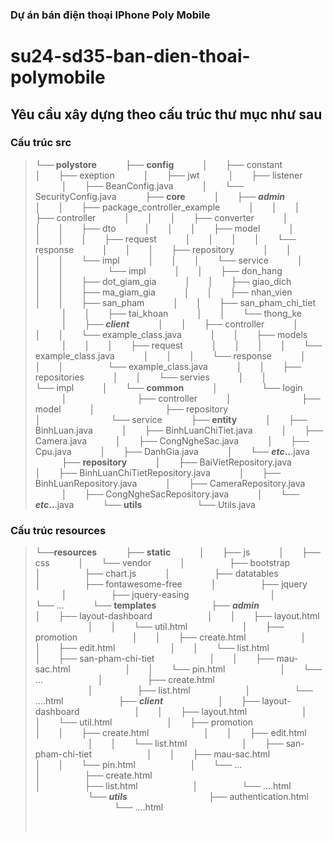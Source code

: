### Dự án bán điện thoại IPhone Poly Mobile
# su24-sd35-ban-dien-thoai-polymobile


## Yêu cầu xây dựng theo cấu trúc thư mục như sau

### Cấu trúc src
>**└── polystore**
>&emsp;&emsp;&emsp;├── **config**
>&emsp;&emsp;&emsp;│&emsp;&emsp;├── constant
>&emsp;&emsp;&emsp;│&emsp;&emsp;├── exeption
>&emsp;&emsp;&emsp;│&emsp;&emsp;├── jwt
>&emsp;&emsp;&emsp;│&emsp;&emsp;├── listener
>&emsp;&emsp;&emsp;│&emsp;&emsp;├── BeanConfig.java
>&emsp;&emsp;&emsp;│&emsp;&emsp;└── SecurityConfig.java
>&emsp;&emsp;&emsp;├── **core**
>&emsp;&emsp;&emsp;│&emsp;&emsp;├── ***admin***
>&emsp;&emsp;&emsp;│&emsp;&emsp;│&emsp;&emsp;├── package_controller_example
>&emsp;&emsp;&emsp;│&emsp;&emsp;│&emsp;&emsp;│&emsp;&emsp;├── controller
>&emsp;&emsp;&emsp;│&emsp;&emsp;│&emsp;&emsp;│&emsp;&emsp;├── converter
>&emsp;&emsp;&emsp;│&emsp;&emsp;│&emsp;&emsp;│&emsp;&emsp;├── dto
>&emsp;&emsp;&emsp;│&emsp;&emsp;│&emsp;&emsp;│&emsp;&emsp;├── model
>&emsp;&emsp;&emsp;│&emsp;&emsp;│&emsp;&emsp;│&emsp;&emsp;│&emsp;&emsp;├── request
>&emsp;&emsp;&emsp;│&emsp;&emsp;│&emsp;&emsp;│&emsp;&emsp;│&emsp;&emsp;└── response
>&emsp;&emsp;&emsp;│&emsp;&emsp;│&emsp;&emsp;│&emsp;&emsp;├── repository
>&emsp;&emsp;&emsp;│&emsp;&emsp;│&emsp;&emsp;│&emsp;&emsp;│&emsp;&emsp;└── impl
>&emsp;&emsp;&emsp;│&emsp;&emsp;│&emsp;&emsp;│&emsp;&emsp;└── service
>&emsp;&emsp;&emsp;│&emsp;&emsp;│&emsp;&emsp;│&emsp;&emsp;&emsp;&emsp;&emsp;└── impl
>&emsp;&emsp;&emsp;│&emsp;&emsp;│&emsp;&emsp;├── don_hang
>&emsp;&emsp;&emsp;│&emsp;&emsp;│&emsp;&emsp;├── dot_giam_gia
>&emsp;&emsp;&emsp;│&emsp;&emsp;│&emsp;&emsp;├── giao_dich
>&emsp;&emsp;&emsp;│&emsp;&emsp;│&emsp;&emsp;├── ma_giam_gia
>&emsp;&emsp;&emsp;│&emsp;&emsp;│&emsp;&emsp;├── nhan_vien
>&emsp;&emsp;&emsp;│&emsp;&emsp;│&emsp;&emsp;├── san_pham
>&emsp;&emsp;&emsp;│&emsp;&emsp;│&emsp;&emsp;├── san_pham_chi_tiet
>&emsp;&emsp;&emsp;│&emsp;&emsp;│&emsp;&emsp;├── tai_khoan
>&emsp;&emsp;&emsp;│&emsp;&emsp;│&emsp;&emsp;└── thong_ke
>&emsp;&emsp;&emsp;│&emsp;&emsp;├── ***client***
>&emsp;&emsp;&emsp;│&emsp;&emsp;│&emsp;&emsp;├── controller
>&emsp;&emsp;&emsp;│&emsp;&emsp;│&emsp;&emsp;│&emsp;&emsp;└── example_class.java
>&emsp;&emsp;&emsp;│&emsp;&emsp;│&emsp;&emsp;├── models
>&emsp;&emsp;&emsp;│&emsp;&emsp;│&emsp;&emsp;│&emsp;&emsp;├── request
>&emsp;&emsp;&emsp;│&emsp;&emsp;│&emsp;&emsp;│&emsp;&emsp;│&emsp;&emsp;└── example_class.java
>&emsp;&emsp;&emsp;│&emsp;&emsp;│&emsp;&emsp;│&emsp;&emsp;└── response
>&emsp;&emsp;&emsp;│&emsp;&emsp;│&emsp;&emsp;│&emsp;&emsp;&emsp;&emsp;&emsp;└── example_class.java
>&emsp;&emsp;&emsp;│&emsp;&emsp;│&emsp;&emsp;├── repositories
>&emsp;&emsp;&emsp;│&emsp;&emsp;│&emsp;&emsp;└── servies
>&emsp;&emsp;&emsp;│&emsp;&emsp;│&emsp;&emsp;&emsp;&emsp;&emsp;└── impl
>&emsp;&emsp;&emsp;│&emsp;&emsp;└── **common**
>&emsp;&emsp;&emsp;│&emsp;&emsp;&emsp;&emsp;&emsp;└── login
>&emsp;&emsp;&emsp;│&emsp;&emsp;&emsp;&emsp;&emsp;&emsp;&emsp;&emsp;├── controller
>&emsp;&emsp;&emsp;│&emsp;&emsp;&emsp;&emsp;&emsp;&emsp;&emsp;&emsp;├── model
>&emsp;&emsp;&emsp;│&emsp;&emsp;&emsp;&emsp;&emsp;&emsp;&emsp;&emsp;├── repository
>&emsp;&emsp;&emsp;│&emsp;&emsp;&emsp;&emsp;&emsp;&emsp;&emsp;&emsp;└── service
>&emsp;&emsp;&emsp;├── **entity**
>&emsp;&emsp;&emsp;│&emsp;&emsp;├── BinhLuan.java
>&emsp;&emsp;&emsp;│&emsp;&emsp;├── BinhLuanChiTiet.java
>&emsp;&emsp;&emsp;│&emsp;&emsp;├── Camera.java
>&emsp;&emsp;&emsp;│&emsp;&emsp;├── CongNgheSac.java
>&emsp;&emsp;&emsp;│&emsp;&emsp;├── Cpu.java
>&emsp;&emsp;&emsp;│&emsp;&emsp;├── DanhGia.java
>&emsp;&emsp;&emsp;│&emsp;&emsp;└── ***etc*..**.java
>&emsp;&emsp;&emsp;├── **repository**
>&emsp;&emsp;&emsp;│&emsp;&emsp;├── BaiVietRepository.java
>&emsp;&emsp;&emsp;│&emsp;&emsp;├── BinhLuanChiTietRepository.java
>&emsp;&emsp;&emsp;│&emsp;&emsp;├── BinhLuanRepository.java
>&emsp;&emsp;&emsp;│&emsp;&emsp;├── CameraRepository.java
>&emsp;&emsp;&emsp;│&emsp;&emsp;├── CongNgheSacRepository.java
>&emsp;&emsp;&emsp;│&emsp;&emsp;└── ***etc*..**.java
>&emsp;&emsp;&emsp;└── **utils**
>&emsp;&emsp;&emsp;&emsp;&emsp;&emsp;└── Utils.java
>
### Cấu trúc resources
>**└──resources**
>&emsp;&emsp;&emsp;├── **static**
>&emsp;&emsp;&emsp;│&emsp;&emsp;├── js
>&emsp;&emsp;&emsp;│&emsp;&emsp;├── css
>&emsp;&emsp;&emsp;│&emsp;&emsp;└── vendor
>&emsp;&emsp;&emsp;│&emsp;&emsp;&emsp;&emsp;&emsp;├── bootstrap
>&emsp;&emsp;&emsp;│&emsp;&emsp;&emsp;&emsp;&emsp;├── chart.js
>&emsp;&emsp;&emsp;│&emsp;&emsp;&emsp;&emsp;&emsp;├── datatables
>&emsp;&emsp;&emsp;│&emsp;&emsp;&emsp;&emsp;&emsp;├── fontawesome-free
>&emsp;&emsp;&emsp;│&emsp;&emsp;&emsp;&emsp;&emsp;├── jquery
>&emsp;&emsp;&emsp;│&emsp;&emsp;&emsp;&emsp;&emsp;├── jquery-easing&emsp;&emsp;&emsp;&emsp;&emsp;&emsp;
>&emsp;&emsp;&emsp;│&emsp;&emsp;&emsp;&emsp;&emsp;└── ...
>&emsp;&emsp;&emsp;└── **templates**
>&emsp;&emsp;&emsp;&emsp;&emsp;&emsp;├── ***admin***
>&emsp;&emsp;&emsp;&emsp;&emsp;&emsp;│&emsp;&emsp;├── layout-dashboard
>&emsp;&emsp;&emsp;&emsp;&emsp;&emsp;│&emsp;&emsp;│&emsp;&emsp;├── layout.html
>&emsp;&emsp;&emsp;&emsp;&emsp;&emsp;│&emsp;&emsp;│&emsp;&emsp;└── util.html
>&emsp;&emsp;&emsp;&emsp;&emsp;&emsp;│&emsp;&emsp;├── promotion
>&emsp;&emsp;&emsp;&emsp;&emsp;&emsp;│&emsp;&emsp;│&emsp;&emsp;├── create.html
>&emsp;&emsp;&emsp;&emsp;&emsp;&emsp;│&emsp;&emsp;│&emsp;&emsp;├── edit.html
>&emsp;&emsp;&emsp;&emsp;&emsp;&emsp;│&emsp;&emsp;│&emsp;&emsp;└── list.html
>&emsp;&emsp;&emsp;&emsp;&emsp;&emsp;│&emsp;&emsp;├── san-pham-chi-tiet
>&emsp;&emsp;&emsp;&emsp;&emsp;&emsp;│&emsp;&emsp;│&emsp;&emsp;├── mau-sac.html
>&emsp;&emsp;&emsp;&emsp;&emsp;&emsp;│&emsp;&emsp;│&emsp;&emsp;└── pin.html
>&emsp;&emsp;&emsp;&emsp;&emsp;&emsp;│&emsp;&emsp;└── ...
>&emsp;&emsp;&emsp;&emsp;&emsp;&emsp;│&emsp;&emsp;&emsp;&emsp;&emsp;├── create.html&emsp;&emsp;&emsp;&emsp;&emsp;&emsp;&emsp;&emsp;&emsp;
>&emsp;&emsp;&emsp;&emsp;&emsp;&emsp;│&emsp;&emsp;&emsp;&emsp;&emsp;├── list.html
>&emsp;&emsp;&emsp;&emsp;&emsp;&emsp;│&emsp;&emsp;&emsp;&emsp;&emsp;└── ....html
>&emsp;&emsp;&emsp;&emsp;&emsp;&emsp;├── ***client***
>&emsp;&emsp;&emsp;&emsp;&emsp;&emsp;│&emsp;&emsp;├── layout-dashboard
>&emsp;&emsp;&emsp;&emsp;&emsp;&emsp;│&emsp;&emsp;│&emsp;&emsp;├── layout.html
>&emsp;&emsp;&emsp;&emsp;&emsp;&emsp;│&emsp;&emsp;│&emsp;&emsp;└── util.html
>&emsp;&emsp;&emsp;&emsp;&emsp;&emsp;│&emsp;&emsp;├── promotion
>&emsp;&emsp;&emsp;&emsp;&emsp;&emsp;│&emsp;&emsp;│&emsp;&emsp;├── create.html
>&emsp;&emsp;&emsp;&emsp;&emsp;&emsp;│&emsp;&emsp;│&emsp;&emsp;├── edit.html
>&emsp;&emsp;&emsp;&emsp;&emsp;&emsp;│&emsp;&emsp;│&emsp;&emsp;└── list.html
>&emsp;&emsp;&emsp;&emsp;&emsp;&emsp;│&emsp;&emsp;├── san-pham-chi-tiet
>&emsp;&emsp;&emsp;&emsp;&emsp;&emsp;│&emsp;&emsp;│&emsp;&emsp;├── mau-sac.html
>&emsp;&emsp;&emsp;&emsp;&emsp;&emsp;│&emsp;&emsp;│&emsp;&emsp;└── pin.html
>&emsp;&emsp;&emsp;&emsp;&emsp;&emsp;│&emsp;&emsp;└── ...
>&emsp;&emsp;&emsp;&emsp;&emsp;&emsp;│&emsp;&emsp;&emsp;&emsp;&emsp;├── create.html&emsp;&emsp;&emsp;&emsp;&emsp;&emsp;&emsp;&emsp;&emsp;
>&emsp;&emsp;&emsp;&emsp;&emsp;&emsp;│&emsp;&emsp;&emsp;&emsp;&emsp;├── list.html
>&emsp;&emsp;&emsp;&emsp;&emsp;&emsp;│&emsp;&emsp;&emsp;&emsp;&emsp;└── ....html
>&emsp;&emsp;&emsp;&emsp;&emsp;&emsp;└── ***utils***
>&emsp;&emsp;&emsp;&emsp;&emsp;&emsp;&emsp;&emsp;&emsp;├── authentication.html
>&emsp;&emsp;&emsp;&emsp;&emsp;&emsp;&emsp;&emsp;&emsp;└── ....html
>
>
>&emsp;&emsp;&emsp;&emsp;&emsp;&emsp;